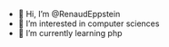 - 👋 Hi, I’m @RenaudEppstein
- 👀 I’m interested in computer sciences
- 🌱 I’m currently learning php


<!---
RenaudEppstein/RenaudEppstein is a ✨ special ✨ repository because its `README.md` (this file) appears on your GitHub profile.
You can click the Preview link to take a look at your changes.
--->
